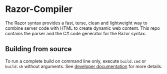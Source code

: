 Razor-Compiler
=====

The Razor syntax provides a fast, terse, clean and lightweight way to combine server code with HTML to create dynamic web content. This repo contains the parser and the C# code generator for the Razor syntax.

## Building from source

To run a complete build on command line only, execute `build.cmd` or `build.sh` without arguments. See [developer documentation](https://github.com/aspnet/Home/wiki) for more details.
